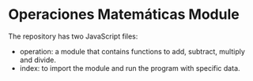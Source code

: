 # Operaciones Matemáticas Module

The repository has two JavaScript files:

- operation: a module that contains functions to add, subtract, multiply and divide.
- index: to import the module and run the program with specific data.